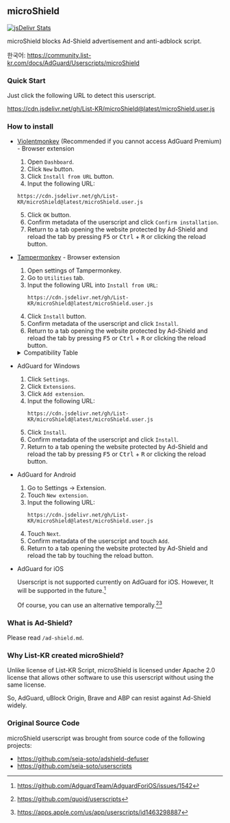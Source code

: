 ## microShield

[![jsDelivr Stats](https://data.jsdelivr.com/v1/package/gh/List-KR/microShield/badge)](https://www.jsdelivr.com/package/gh/List-KR/microShield)

microShield blocks Ad-Shield advertisement and anti-adblock script.

한국어: https://community.list-kr.com/docs/AdGuard/Userscripts/microShield

### Quick Start
Just click the following URL to detect this userscript.

https://cdn.jsdelivr.net/gh/List-KR/microShield@latest/microShield.user.js

### How to install
- [Violentmonkey](https://addons.mozilla.org/en-US/firefox/addon/violentmonkey/) (Recommended if you cannot access AdGuard Premium) - Browser extension
    1. Open `Dashboard`.
    2. Click `New` button.
    3. Click `Install from URL` button.
    4. Input the following URL:
    ```
    https://cdn.jsdelivr.net/gh/List-KR/microShield@latest/microShield.user.js
    ```
    5. Click `OK` button.
    6. Confirm metadata of the userscript and click `Confirm installation`.
    7. Return to a tab opening the website protected by Ad-Shield and reload the tab by pressing <kbd>F5</kbd> or <kbd>Ctrl</kbd> + <kbd>R</kbd> or clicking the reload button.

- [Tampermonkey](https://addons.mozilla.org/en-US/firefox/addon/tampermonkey/) - Browser extension
    1. Open settings of Tampermonkey.
    2. Go to `Utilities` tab.
    3. Input the following URL into `Install from URL`:
        ```
        https://cdn.jsdelivr.net/gh/List-KR/microShield@latest/microShield.user.js
        ```
    4. Click `Install` button.
    5. Confirm metadata of the userscript and click `Install`.
    6. Return to a tab opening the website protected by Ad-Shield and reload the tab by pressing <kbd>F5</kbd> or <kbd>Ctrl</kbd> + <kbd>R</kbd> or clicking the reload button.

    <details>
    <summary>Compatibility Table</summary>

    Browser Extension | License | Status
    ----------------- | ------ | -------
    [Tampermonkey](https://www.tampermonkey.net/) | Proprietary (Donationware) | ✔
    [Greasemonkey](https://www.greasespot.net/) | MIT | ✘
    [Violentmonkey](https://violentmonkey.github.io/) | MIT | ✔

    </details>
    
- AdGuard for Windows
    1. Click `Settings`.
    2. Click `Extensions`.
    3. Click `Add extension`.
    4. Input the following URL:
        ```
        https://cdn.jsdelivr.net/gh/List-KR/microShield@latest/microShield.user.js
        ```
    5. Click `Install`.
    6. Confirm metadata of the userscript and click `Install`.
    7. Return to a tab opening the website protected by Ad-Shield and reload the tab by pressing <kbd>F5</kbd> or <kbd>Ctrl</kbd> + <kbd>R</kbd> or clicking the reload button.


- AdGuard for Android
    1. Go to Settings -> Extension.
    2. Touch `New extension`.
    3. Input the following URL:
        ```
        https://cdn.jsdelivr.net/gh/List-KR/microShield@latest/microShield.user.js
        ```
    4. Touch `Next`.
    5. Confirm metadata of the userscript and touch `Add`.
    6. Return to a tab opening the website protected by Ad-Shield and reload the tab by touching the reload button.


 - AdGuard for iOS

    Userscript is not supported currently on AdGuard for iOS.
    However, It will be supported in the future.[^1]
    
    Of course, you can use an alternative temporally.[^2][^3]


[^1]: https://github.com/AdguardTeam/AdguardForiOS/issues/1542
[^2]: https://github.com/quoid/userscripts
[^3]: https://apps.apple.com/us/app/userscripts/id1463298887


### What is Ad-Shield?
Please read `/ad-shield.md`.

### Why List-KR created microShield?
Unlike license of List-KR Script, microShield is licensed under Apache 2.0 license that allows other software to use this userscript without using the same license.

So, AdGuard, uBlock Origin, Brave and ABP can resist against Ad-Shield widely.

### Original Source Code
microShield userscript was brought from source code of the following projects:
 - https://github.com/seia-soto/adshield-defuser
 - https://github.com/seia-soto/userscripts
